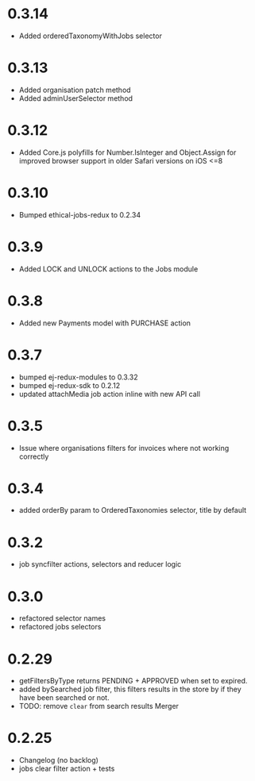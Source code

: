 # 0.3.14

- Added orderedTaxonomyWithJobs selector

# 0.3.13

- Added organisation patch method
- Added adminUserSelector method

# 0.3.12

- Added Core.js polyfills for Number.IsInteger and Object.Assign for improved browser support in older Safari versions on iOS <=8

# 0.3.10

- Bumped ethical-jobs-redux to 0.2.34

# 0.3.9

- Added LOCK and UNLOCK actions to the Jobs module 

# 0.3.8

- Added new Payments model with PURCHASE action

# 0.3.7

- bumped ej-redux-modules to 0.3.32
- bumped ej-redux-sdk to 0.2.12
- updated attachMedia job action inline with new API call

# 0.3.5

- Issue where organisations filters for invoices where not working correctly

# 0.3.4

- added orderBy param to OrderedTaxonomies selector, title by default

# 0.3.2

- job syncfilter actions, selectors and reducer logic

# 0.3.0

- refactored selector names
- refactored jobs selectors

# 0.2.29

- getFiltersByType returns PENDING + APPROVED when set to expired.
- added bySearched job filter, this filters results in the store by if they have been searched or not.
- TODO: remove `clear` from search results Merger

# 0.2.25

- Changelog (no backlog)
- jobs clear filter action + tests
